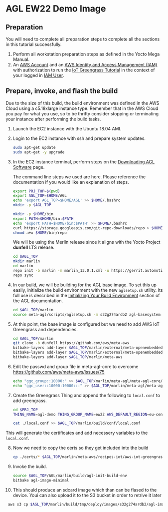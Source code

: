 # AGL EW22 Demo Image

## Preparation

You will need to complete all preparation steps to complete all the
sections in this tutorial successfully.

1. Perform all workstation preparation steps as defined in the Yocto
   Mega Manual.
2. An [AWS Account](https://aws.amazon.com/free) and an [AWS Identity
   and Access Management (IAM)](https://aws.amazon.com/iam/) with
   authorization to run the [IoT Greengrass
   Tutorial](https://docs.aws.amazon.com/greengrass/latest/developerguide/gg-gs.html)
   in the context of your logged in [IAM
   User](https://docs.aws.amazon.com/IAM/latest/UserGuide/introduction_identity-management.html).

## Prepare, invoke, and flash the build

Due to the size of this build, the build environment was defined in the AWS Cloud using a c5.18xlarge instance type. Remember that in the AWS Cloud you pay for what you use, so to be thrifty consider stopping or terminating your instance after performing the build tasks.

1. Launch the EC2 instance with the Ubuntu 18.04 AMI.

2. Login to the EC2 instance with ssh and prepare system updates.
   
   ```bash
   sudo apt-get update
   sudo apt-get -y upgrade
   ```
3. In the EC2 instance terminal, perform steps on the [Downloading AGL
   Software](https://docs.automotivelinux.org/en/master/#0_Getting_Started/2_Building_AGL_Image/2_Downloading_AGL_Software/)
       page.
   
   The command line steps we used are here.  Please reference the
   documentation if you would like an explanation of steps.
   
   ```bash
   export PRJ_TOP=$(pwd)
   export AGL_TOP=$HOME/AGL
   echo 'export AGL_TOP=$HOME/AGL' >> $HOME/.bashrc
   mkdir -p $AGL_TOP
   
   mkdir -p $HOME/bin
   export PATH=$HOME/bin:$PATH
   echo 'export PATH=$HOME/bin:$PATH' >> $HOME/.bashrc
   curl https://storage.googleapis.com/git-repo-downloads/repo > $HOME/bin/repo
   chmod a+x $HOME/bin/repo
   ```
   We will be using the Merlin release since it aligns with
   the Yocto Project **dunfell** LTS release.

   ```bash
   cd $AGL_TOP
   mkdir marlin
   cd marlin
   repo init -b marlin -m marlin_13.0.1.xml -u https://gerrit.automotivelinux.org/gerrit/AGL/AGL-repo
   repo sync
   ```

4. In our build, we will be building for the AGL base image. To set this up easily,
initialize the build environment with the new `aglsetup.sh` utility.
Its full use is described in the [Initializing Your Build Environment](https://docs.automotivelinux.org/en/master/#0_Getting_Started/2_Building_AGL_Image/3_Initializing_Your_Build_Environment/)
section of the AGL documentation.

   ```bash
   cd $AGL_TOP/marlin
   source meta-agl/scripts/aglsetup.sh -m s32g274ardb2 agl-basesystem
   ```

5. At this point, the base image is configured but we need to add AWS
   IoT Greengrass and dependencies.
   
   ```bash
   cd $AGL_TOP/marlin
   git clone -b dunfell https://github.com/aws/meta-aws
   bitbake-layers add-layer $AGL_TOP/marlin/external/meta-openembedded/meta-networking
   bitbake-layers add-layer $AGL_TOP/marlin/external/meta-openembedded/meta-python
   bitbake-layers add-layer $AGL_TOP/marlin/meta-aws
   ```
6. Edit the passwd and group file in meta-agl-core to overcome
   https://github.com/aws/meta-aws/issues/75

   ```bash
   echo "ggc_group::10000:" >> $AGL_TOP/marlin/meta-agl/meta-agl-core/files/group
   echo "ggc_user::10000:10000:::" >> $AGL_TOP/marlin/meta-agl/meta-agl-core/files/passwd
   ```

7. Create the Greengrass Thing and append the following to `local.conf` to add greengrass.

   ```bash
   cd $PRJ_TOP
   THING_NAME=agl-demo THING_GROUP_NAME=ew22 AWS_DEFAULT_REGION=eu-central-1 ./gg-env-setup.sh

   cat ./local.conf >> $AGL_TOP/marlin/build/conf/local.conf
   ```
This will generate the certificates and add necessery variables to the `local.conf`.

8. Now we need to copy the certs so they get included into the build

   ```bash
   cp ./certs/* $AGL_TOP/marlin/meta-aws/recipes-iot/aws-iot-greengrass/files/
   ```

9. Invoke the build.

   ```bash
   source $AGL_TOP/AGL/marlin/build/agl-init-build-env 
   bitbake agl-image-minimal 
   ```

10. This should produce an sdcard image which than can be flased to the device. Youi can also upload it to the S3 bucket in order to retrive it later

   ```bash
    aws s3 cp $AGL_TOP/marlin/build/tmp/deploy/images/s32g274ardb2/agl-image-minimal-s32g274ardb2.sdcard <desired s3 bucket>
   ```
   
